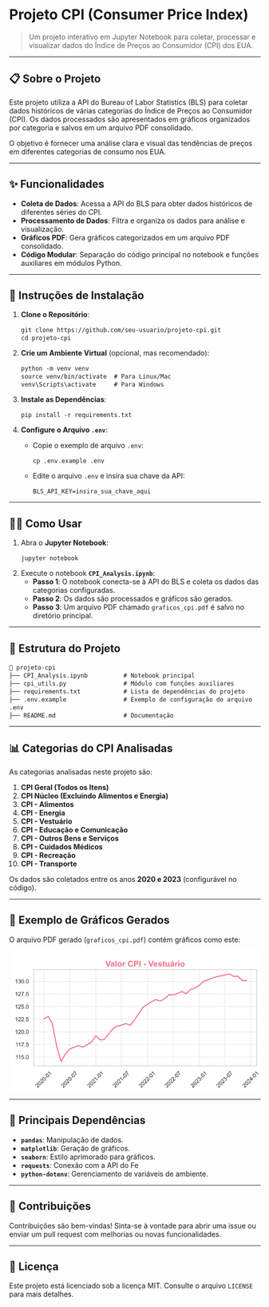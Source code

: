 # **Projeto CPI (Consumer Price Index)**  
> Um projeto interativo em Jupyter Notebook para coletar, processar e visualizar dados do Índice de Preços ao Consumidor (CPI) dos EUA.

---

## **📋 Sobre o Projeto**

Este projeto utiliza a API do Bureau of Labor Statistics (BLS) para coletar dados históricos de várias categorias do Índice de Preços ao Consumidor (CPI). Os dados processados são apresentados em gráficos organizados por categoria e salvos em um arquivo PDF consolidado.

O objetivo é fornecer uma análise clara e visual das tendências de preços em diferentes categorias de consumo nos EUA.

---

## **✨ Funcionalidades**

- **Coleta de Dados**: Acessa a API do BLS para obter dados históricos de diferentes séries do CPI.
- **Processamento de Dados**: Filtra e organiza os dados para análise e visualização.
- **Gráficos PDF**: Gera gráficos categorizados em um arquivo PDF consolidado.
- **Código Modular**: Separação do código principal no notebook e funções auxiliares em módulos Python.

---

## **🚀 Instruções de Instalação**

1. **Clone o Repositório**:
   ```
   git clone https://github.com/seu-usuario/projeto-cpi.git
   cd projeto-cpi
   ```

2. **Crie um Ambiente Virtual** (opcional, mas recomendado):
   ```
   python -m venv venv
   source venv/bin/activate  # Para Linux/Mac
   venv\Scripts\activate     # Para Windows
   ```

3. **Instale as Dependências**:
   ```
   pip install -r requirements.txt
   ```

4. **Configure o Arquivo `.env`**:
   - Copie o exemplo de arquivo `.env`:
     ```
     cp .env.example .env
     ```
   - Edite o arquivo `.env` e insira sua chave da API:
     ```
     BLS_API_KEY=insira_sua_chave_aqui
     ```

---

## **🧑‍💻 Como Usar**

1. Abra o **Jupyter Notebook**:
   ```
   jupyter notebook
   ```
2. Execute o notebook **`CPI_Analysis.ipynb`**:
   - **Passo 1**: O notebook conecta-se à API do BLS e coleta os dados das categorias configuradas.
   - **Passo 2**: Os dados são processados e gráficos são gerados.
   - **Passo 3**: Um arquivo PDF chamado `graficos_cpi.pdf` é salvo no diretório principal.

---

## **📂 Estrutura do Projeto**

```
📂 projeto-cpi
├── CPI_Analysis.ipynb          # Notebook principal
├── cpi_utils.py                # Módulo com funções auxiliares
├── requirements.txt            # Lista de dependências do projeto
├── .env.example                # Exemplo de configuração do arquivo .env
├── README.md                   # Documentação
```

---

## **📊 Categorias do CPI Analisadas**

As categorias analisadas neste projeto são:
1. **CPI Geral (Todos os Itens)**  
2. **CPI Núcleo (Excluindo Alimentos e Energia)**  
3. **CPI - Alimentos**  
4. **CPI - Energia**  
5. **CPI - Vestuário**  
6. **CPI - Educação e Comunicação**  
7. **CPI - Outros Bens e Serviços**  
8. **CPI - Cuidados Médicos**  
9. **CPI - Recreação**  
10. **CPI - Transporte**

Os dados são coletados entre os anos **2020 e 2023** (configurável no código).

---

## **📂 Exemplo de Gráficos Gerados**

O arquivo PDF gerado (`graficos_cpi.pdf`) contém gráficos como este:

![Exemplo de Gráfico](img/exemplografico.png)


---

## **📌 Principais Dependências**

- **`pandas`**: Manipulação de dados.
- **`matplotlib`**: Geração de gráficos.
- **`seaborn`**: Estilo aprimorado para gráficos.
- **`requests`**: Conexão com a API do Fe
- **`python-dotenv`**: Gerenciamento de variáveis de ambiente.

---

## **🤝 Contribuições**

Contribuições são bem-vindas! Sinta-se à vontade para abrir uma issue ou enviar um pull request com melhorias ou novas funcionalidades.

---

## **📜 Licença**

Este projeto está licenciado sob a licença MIT. Consulte o arquivo `LICENSE` para mais detalhes.
